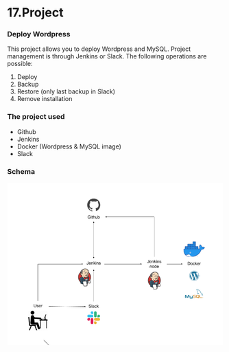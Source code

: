 # 17.Project
### Deploy Wordpress
This project allows you to deploy Wordpress and MySQL. Project management is through Jenkins or Slack. The following operations are possible:
1. Deploy
2. Backup
3. Restore (only last backup in Slack)
4. Remove installation
### The project used
- Github
- Jenkins
- Docker (Wordpress & MySQL image)
- Slack
### Schema
![Project shema](schema.png "Project schema")